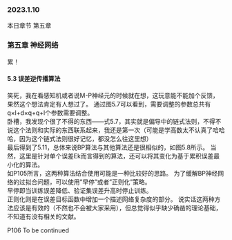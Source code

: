 ### 2023.1.10
本日章节 第五章

### 第五章 神经网络
累！
#### 5.3 误差逆传播算法  
笑死，我在看感知机或者说M-P神经元的时候就在想，这玩意能不能加个反馈，果然这个想法肯定有人想过了。
通过图5.7可以看到，需要调整的参数总共有q×l+d×q+q+l个参数需要调整。  
卧槽，我发现个很了不得的东西——式5.7，其实就是偏导中的链式法则，不得不说这个法则和实际的东西联系起来，我还是第一次（可能是学高数太不认真了哈哈哈，因为这个链式法则很好记忆，都没怎么往这里想）  
最后得到了5.11，总体来说BP算法与其他算法还是很相似的，如图5.8所示。
当然，这里是针对单个误差Ek而言得到的算法，还可以将其变化为基于累积误差最小化的算法。  
如P105所言，这两种算法结合使用可能是一种比较好的思路。 
为了缓解BP神经网络的过拟合问题，可以使用”早停”或者”正则化”策略。  
早停即当训练误差降低、验证集误差升高时停止训练。  
正则化则是在误差目标函数中增加一个描述网络复杂度的部分。
说实话这两种方法应该是有效的（不然也不会被大家采用），但总觉得似乎缺少确凿的理论基础，不知道有没有相关的文献。 

P106 To be continued